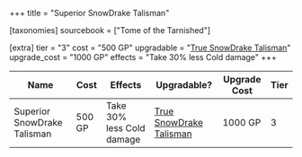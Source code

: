 +++
title = "Superior SnowDrake Talisman"

[taxonomies]
sourcebook = ["Tome of the Tarnished"]

[extra]
tier = "3"
cost = "500 GP"
upgradable = "[True SnowDrake Talisman](@/items/talismans/True-SnowDrake-Talisman.md)"
upgrade_cost = "1000 GP"
effects = "Take 30% less Cold damage"
+++

| Name                          | Cost    | Effects                                                                                           | Upgradable? | Upgrade Cost | Tier |
| ----------------------------- | ------- | ----------------------------------------------------------------------------------------------- | ----------- | ------------ | ---- |
| Superior SnowDrake Talisman | 500 GP | Take 30% less Cold damage | [True SnowDrake Talisman](@/items/talismans/True-SnowDrake-Talisman.md) | 1000 GP | 3 |
